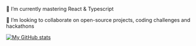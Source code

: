 🌱 I’m currently mastering React & Typescript

👯 I’m looking to collaborate on open-source projects, coding challenges and hackathons

[![My GitHub stats](https://github-readme-stats-git-masterrstaa-rickstaa.vercel.app/api?username=qweered&count_private=true&show_icons=true&theme=github_dark&custom_title=My&nbsp;Stats)](https://github.com/anuraghazra/github-readme-stats)

<!---[![Top Langs](https://github-readme-stats.vercel.app/api/top-langs/?username=qweered&theme=github_dark)](https://github.com/anuraghazra/github-readme-stats)-->

<!---![Codewars badge](https://www.codewars.com/users/qweered/badges/large)

<!---[![My Spotify profile](https://spotify-github-profile.vercel.app/api/view?uid=ewuye521iupoomzqilj0ok44n&cover_image=true&theme=default&bar_color=53b14f&bar_color_cover=true)](https://spotify-github-profile.vercel.app/api/view?uid=ewuye521iupoomzqilj0ok44n&redirect=true)-->


